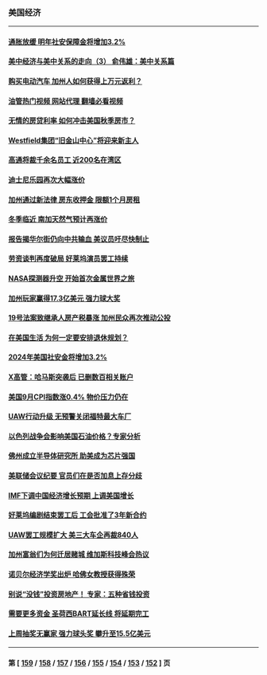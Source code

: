 ### 美国经济
---
#### [通胀放缓 明年社安保障金将增加3.2%](../../pages/ncid1078158/n14095263.md?10152045) 
#### [美中经济与美中关系的走向（3） 俞伟雄：美中关系篇](../../pages/ncid1078158/n14095236.md?10152045) 
#### [购买电动汽车 加州人如何获得上万元返利？](../../pages/ncid1078158/n14095237.md?10152045) 
#### [油管热门视频 网站代理 翻墙必看视频](http://138.2.39.72:81/youtube.html?epic-marker?10152045)
#### [无情的房贷利率 如何冲击美国秋季房市？](../../pages/ncid1078158/n14095149.md?10152045) 
#### [Westfield集团“旧金山中心”将迎来新主人](../../pages/ncid1078158/n14095193.md?10152045) 
#### [高通将裁千余名员工 近200名在湾区](../../pages/ncid1078158/n14095191.md?10152045) 
#### [迪士尼乐园再次大幅涨价](../../pages/ncid1078158/n14095188.md?10152045) 
#### [加州通过新法律 房东收押金 限额1个月房租](../../pages/ncid1078158/n14095184.md?10152045) 
#### [冬季临近 南加天然气预计再涨价](../../pages/ncid1078158/n14094947.md?10152045) 
#### [报告揭华尔街仍向中共输血 美议员吁尽快制止](../../pages/ncid1078158/n14094873.md?10152045) 
#### [劳资谈判再度破局 好莱坞演员罢工持续](../../pages/ncid1078158/n14094865.md?10152045) 
#### [NASA探测器升空 开始首次金属世界之旅](../../pages/ncid1078158/n14094801.md?10152045) 
#### [加州玩家赢得17.3亿美元 强力球大奖](../../pages/ncid1078158/n14094772.md?10152045) 
#### [19号法案致继承人房产税暴涨 加州民众再次推动公投](../../pages/ncid1078158/n14094474.md?10152045) 
#### [在美国生活 为何一定要安排退休规划？](../../pages/ncid1078158/n14094370.md?10152045) 
#### [2024年美国社安金将增加3.2%](../../pages/ncid1078158/n14093388.md?10152045) 
#### [X高管：哈马斯突袭后 已删数百相关账户](../../pages/ncid1078158/n14093951.md?10152045) 
#### [美国9月CPI指数涨0.4% 物价压力仍在](../../pages/ncid1078158/n14094015.md?10152045) 
#### [UAW行动升级 无预警关闭福特最大车厂](../../pages/ncid1078158/n14093420.md?10152045) 
#### [以色列战争会影响美国石油价格？专家分析](../../pages/ncid1078158/n14093401.md?10152045) 
#### [佛州成立半导体研究所 助美成为芯片强国](../../pages/ncid1078158/n14093219.md?10152045) 
#### [美联储会议纪要 官员们在是否加息上存分歧](../../pages/ncid1078158/n14093254.md?10152045) 
#### [IMF下调中国经济增长预期 上调美国增长](../../pages/ncid1078158/n14092413.md?10152045) 
#### [好莱坞编剧结束罢工后 工会批准了3年新合约](../../pages/ncid1078158/n14092384.md?10152045) 
#### [UAW罢工规模扩大 美三大车企再裁840人](../../pages/ncid1078158/n14092019.md?10152045) 
#### [加州富翁们为何迁居赌城 维加斯科技峰会热议](../../pages/ncid1078158/n14091814.md?10152045) 
#### [诺贝尔经济学奖出炉 哈佛女教授获得殊荣](../../pages/ncid1078158/n14091450.md?10152045) 
#### [别说“没钱”投资房地产！ 专家：五种省钱投资](../../pages/ncid1078158/n14091284.md?10152045) 
#### [需要更多资金 圣荷西BART延长线 将延期完工](../../pages/ncid1078158/n14091305.md?10152045) 
#### [上周抽奖无赢家 强力球头奖 攀升至15.5亿美元](../../pages/ncid1078158/n14091293.md?10152045) 

---
#### 第 [ [159](./159.md?10152045) / [158](./158.md?10152045) / [157](./157.md?10152045) / [156](./156.md?10152045) / [155](./155.md?10152045) / [154](./154.md?10152045) / [153](./153.md?10152045) / [152](./152.md?10152045) ] 页
